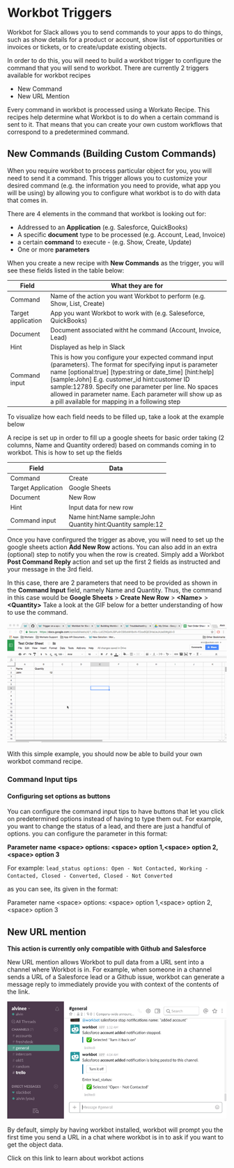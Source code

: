 # Workbot Triggers
Workbot for Slack allows you to send commands to your apps to do things, such as show details for a product or account, show list of opportunities or invoices or tickets, or to create/update existing objects. 

In order to do this, you will need to build a workbot trigger to configure the command that you will send to workbot. There are currently 2 triggers available for workbot recipes
* New Command
* New URL Mention

Every command in workbot is processed using a Workato Recipe. This recipes help determine what Workbot is to do when a certain command is sent to it. That means that you can create your own custom workflows that correspond to a predetermined command.


## New Commands (Building Custom Commands)
When you require workbot to process particular object for you, you will need to send it a command. This trigger allows you to customize your desired command (e.g. the information you need to provide, what app you will be using) by allowing you to configure what workbot is to do with data that comes in. 

There are 4 elements in the command that workbot is looking out for:
* Addressed to an **Application** (e.g. Salesforce, QuickBooks) 
* A specific **document** type to be processed (e.g. Account, Lead, Invoice)
* a certain **command** to execute - (e.g. Show, Create, Update)
* One or more **parameters**

When you create a new recipe with **New Commands** as the trigger, you will see these fields listed in the table below:

|Field   |What they are for   |
|---|---|
|Command   |Name of the action you want Workbot to perform (e.g. Show, List, Create)|
|Target application   |App you want Workbot to work with (e.g. Saleseforce, QuickBooks)|
|Document   |Document associated witht he command (Account, Invoice, Lead)   |
|Hint|Displayed as help in Slack|
|Command input |This is how you configure your expected command input (parameters). The format for specifying input is parameter name \[optional:true]  \[type:string or date_time]   \[hint:help]   \[sample:John] E.g. customer_id hint:customer ID sample:12789. Specify one parameter per line. No spaces allowed in parameter name. Each parameter will show up as a pill available for mapping in a following step|

To visualize how each field needs to be filled up, take a look at the example below

A recipe is set up in order to fill up a google sheets for basic order taking (2 columns, Name and Quantity ordered) based on commands coming in to workbot. 
This is how to set up the fields

|Field|Data|
|---|---|
|Command|Create|
|Target Application|Google Sheets|
|Document|New Row|
|Hint|Input data for new row|
|Command input|Name  hint:Name sample:John <br> Quantity hint:Quantity sample:12|

Once you have confirgured the trigger as above, you will need to set up the google sheets action **Add New Row** actions. You can also add in an extra (optional) step to notify you when the row is created. Simply add a Workbot **Post Command Reply** action and set up the first 2 fields as instructed and your message in the 3rd field.

In this case, there are 2 parameters that need to be provided as shown in the **Command Input** field, namely Name and Quantity. Thus, the command in this case would be **Google Sheets** > **Create New Row** > **\<Name>** > **\<Quantity>** 
Take a look at the GIF below for a better understanding of how to use the command.

![command-example](/assets/images/Workbot/workbot-trigger/workbot-trigger-example.gif)

With this simple example, you should now be able to build your own workbot command recipe. 

### Command Input tips


#### Configuring set options as buttons
You can configure the command input tips to have buttons that let you click on predetermined options instead of having to type them out. For example, you want to change the status of a lead, and there are just a handful of options. you can configure the parameter in this format:

**Parameter name \<space> options: \<space> option 1,\<space> option 2, \<space> option 3**

For example: `lead_status options: Open - Not Contacted, Working - Contacted, Closed - Converted, Closed - Not Converted`

as you can see, its given in the format:

Parameter name \<space> options: \<space> option 1,\<space> option 2, \<space> option 3

## New URL mention
**This action is currently only compatible with Github and Salesforce**

New URL mention allows Workbot to pull data from a URL sent into a channel where Workbot is in. For example, when someone in a channel sends a URL of a Salesforce lead or a Github issue, workbot can generate a message reply to immediately provide you with context of the contents of the link. 

![workbot url](/assets/images/Workbot/workbot-trigger/workbot-URL.gif)

By default, simply by having workbot installed, workbot will prompt you the first time you send a URL in a chat where workbot is in to ask if you want to get the object data. 

Click on this link to learn about workbot actions

